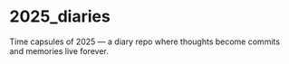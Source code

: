 # 2025_diaries
Time capsules of 2025 — a diary repo where thoughts become commits and memories live forever.
